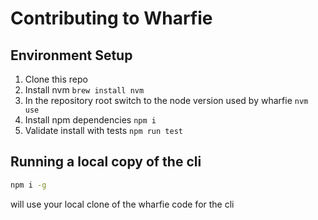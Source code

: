 # Contributing to Wharfie

## Environment Setup

1. Clone this repo
2. Install nvm `brew install nvm`
3. In the repository root switch to the node version used by wharfie `nvm use`
4. Install npm dependencies `npm i`
5. Validate install with tests `npm run test`

## Running a local copy of the cli

```bash
npm i -g
```

will use your local clone of the wharfie code for the cli
